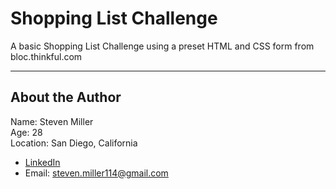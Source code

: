 # Shopping List Challenge

A basic Shopping List Challenge using a preset HTML and CSS form from bloc.thinkful.com<br>

---

## About the Author

Name: Steven Miller<br>
Age: 28<br>
Location: San Diego, California<br>

* [LinkedIn](https://www.linkedin.com/in/steven-miller-0477bb1a5/)
* Email: <steven.miller114@gmail.com>

